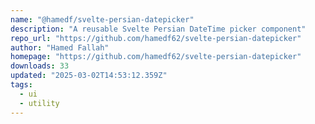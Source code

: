 ```yaml
---
name: "@hamedf/svelte-persian-datepicker"
description: "A reusable Svelte Persian DateTime picker component"
repo_url: "https://github.com/hamedf62/svelte-persian-datepicker"
author: "Hamed Fallah"
homepage: "https://github.com/hamedf62/svelte-persian-datepicker"
downloads: 33
updated: "2025-03-02T14:53:12.359Z"
tags: 
  - ui
  - utility
---
```


